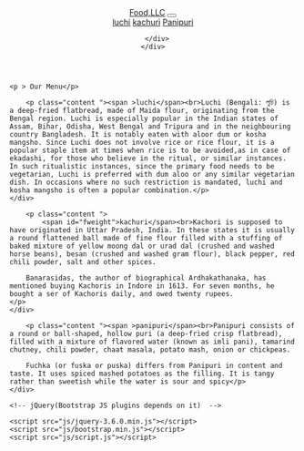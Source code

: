 <!doctype html>
<html lang="en">
 <head>
 	<meta charset="utf-8">
 	<meta http-equiv="X-UA-Compatible" content="IE=edge">
 	<meta name="viewport" content="width=device-width, initial-scale=1">
 	<title>Bootstrap Starter Page</title>
 	<link href="https://cdn.jsdelivr.net/npm/bootstrap@5.0.0-beta3/dist/css/bootstrap.min.css" rel="stylesheet" integrity="sha384-eOJMYsd53ii+scO/bJGFsiCZc+5NDVN2yr8+0RDqr0Ql0h+rP48ckxlpbzKgwra6" crossorigin="anonymous">
 	<link rel="stylesheet" href="css/styles.css">
 	<link rel="stylesheet" type="text/css" href='https://fonts.googleapis.com/css?family=Oxygen:400,300,700'>
 </head>
 <body>
<!-- this is header or navigation bar portion-->
 	<header>
 		<nav class="navbar navbar-expand-lg navbar-light bg-light">
  <div class="container-fluid">
    <a class="navbar-brand" href="index.html">Food,LLC</a>
    <!--this is a navigation button-->
   <button class="navbar-toggler d-block d-sm-none" type="button" data-bs-toggle="collapse" data-bs-target="#navbarNavAltMarkup" aria-controls="navbarNavAltMarkup" aria-expanded="true" aria-label="Toggle navigation">
      <span class="navbar-toggler-icon"></span>
    </button>
    <div class="collapse navbar-collapse" id="navbarNavAltMarkup">
      <div class="navbar-nav">
        <a class="nav-link d-block d-sm-none" href="#">luchi</a>
        <a class="nav-link d-block d-sm-none" href="#">kachuri</a>
        <a class="nav-link d-block d-sm-none" href="#">Panipuri</a>
        
      </div>
    </div>
  </div>
</nav>
	</header>
	
	<p > Our Menu</p>
<!-- body part here-->
 <div class="col-lg-12 col-md-12 col-sm-12">
  	<div class="box">
  		
  		<p class="content "><span >luchi</span><br>Luchi (Bengali: লুচি) is a deep-fried flatbread, made of Maida flour, originating from the Bengal region. Luchi is especially popular in the Indian states of Assam, Bihar, Odisha, West Bengal and Tripura and in the neighbouring country Bangladesh. It is notably eaten with aloor dum or kosha mangsho. Since Luchi does not involve rice or rice flour, it is a popular staple item at times when rice is to be avoided,as in case of ekadashi, for those who believe in the ritual, or similar instances. In such ritualistic instances, since the primary food needs to be vegetarian, Luchi is preferred with dum aloo or any similar vegetarian dish. In occasions where no such restriction is mandated, luchi and kosha mangsho is often a popular combination.</p>
  	</div>
  </div>

  <div class="col-lg-12 col-md-12 col-sm-12">
  	<div class="box">
   		
   		<p class="content ">
   			<span id="fweight">kachuri</span><br>Kachori is supposed to have originated in Uttar Pradesh, India. In these states it is usually a round flattened ball made of fine flour filled with a stuffing of baked mixture of yellow moong dal or urad dal (crushed and washed horse beans), besan (crushed and washed gram flour), black pepper, red chili powder, salt and other spices.

		Banarasidas, the author of biographical Ardhakathanaka, has mentioned buying Kachoris in Indore in 1613. For seven months, he bought a ser of Kachoris daily, and owed twenty rupees.
	</p>
  	</div>
  </div>

  <div class="col-lg-12 col-md-12 col-sm-12">
  	<div class="box">
  		
  		<p class="content "><span >panipuri</span><br>Panipuri consists of a round or ball-shaped, hollow puri (a deep-fried crisp flatbread), filled with a mixture of flavored water (known as imli pani), tamarind chutney, chili powder, chaat masala, potato mash, onion or chickpeas.

		Fuchka (or fuska or puska) differs from Panipuri in content and taste. It uses spiced mashed potatoes as the filling. It is tangy rather than sweetish while the water is sour and spicy</p>
  	</div>	
  </div>

	
 	
 	<!-- jQuery(Bootstrap JS plugins depends on it)  -->
 	
 	<script src="js/jquery-3.6.0.min.js"></script>
 	<script src="js/bootstrap.min.js"></script>
 	<script src="js/script.js"></script>
 	
 </body>
 </html>
